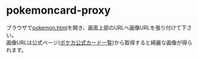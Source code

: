 # pokemoncard-proxy

ブラウザで[pokemon.html](https://doragon.github.io/pokemoncard-proxy/pokemon.html)を開き、画面上部のURLへ画像URLを張り付けて下さい。  
画像URLは公式ページ([ポケカ公式カード一覧](https://www.pokemon-card.com/card-search/))から取得すると綺麗な画像が得られます。
